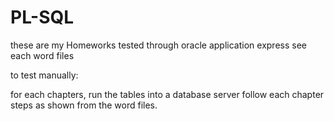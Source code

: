 # PL-SQL
 
these are my Homeworks tested through oracle application express
see each word files

to test manually:

for each chapters, run the tables into a database server 
follow each chapter steps as shown from the word files.
